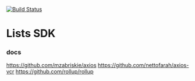 [![Build Status](https://circleci.com/gh/yebo-ecommerce/lists-sdk/tree/master.svg?style=shield&circle-token=16e7094b5c52e1fdbd584969bffa76688c0f0b0d)](https://circleci.com/gh/yebo-ecommerce/lists-sdk/tree/master)

# Lists SDK


### docs
https://github.com/mzabriskie/axios
https://github.com/nettofarah/axios-vcr
https://github.com/rollup/rollup
